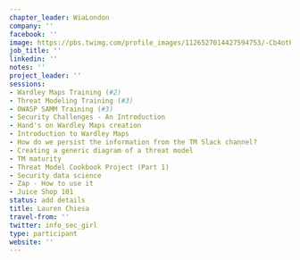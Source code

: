 ```yaml
---
chapter_leader: WiaLondon
company: ''
facebook: ''
image: https://pbs.twimg.com/profile_images/1126527014427594753/-Cb4otPe_400x400.jpg
job_title: ''
linkedin: ''
notes: ''
project_leader: ''
sessions:
- Wardley Maps Training (#2)
- Threat Modeling Training (#3)
- OWASP SAMM Training (#3)
- Security Challenges - An Introduction
- Hand's on Wardley Maps creation
- Introduction to Wardley Maps
- How do we persist the information from the TM Slack channel?
- Creating a generic diagram of a threat model
- TM maturity
- Threat Model Cookbook Project (Part 1)
- Security data science
- Zap - How to use it
- Juice Shop 101
status: add details
title: Lauren Chiesa
travel-from: ''
twitter: info_sec_girl
type: participant
website: ''
---
```


<!-- put more details about participant here -->